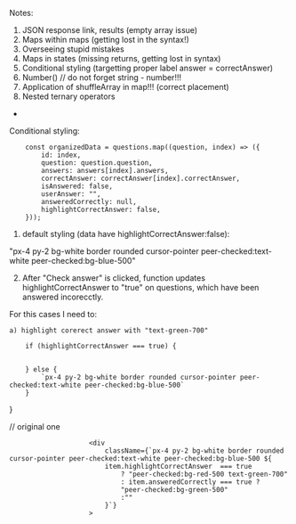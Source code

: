 Notes: 
1. JSON response link, results (empty array issue)
2. Maps within maps (getting lost in the syntax!)
3. Overseeing stupid mistakes
4. Maps in states (missing returns, getting lost in syntax)
5. Conditional styling (targetting proper label  answer = correctAnswer)
6. Number() // do not forget string - number!!!
7. Application of shuffleArray in map!!! (correct placement)
8. Nested ternary operators


*



Conditional styling:


        const organizedData = questions.map((question, index) => ({
            id: index,
            question: question.question,
            answers: answers[index].answers,
            correctAnswer: correctAnswer[index].correctAnswer,
            isAnswered: false,
            userAnswer: "",
            answeredCorrectly: null,
            highlightCorrectAnswer: false,
        }));



1) default styling (data have highlightCorrectAnswer:false):

"px-4 py-2 bg-white border rounded cursor-pointer peer-checked:text-white peer-checked:bg-blue-500"


2) After "Check answer" is clicked, function updates highlightCorrectAnswer to "true" on questions, which have been answered incorecctly.

For this cases I need to:

    a) highlight corerect answer with "text-green-700"
    




<div
    className={
        
        if (highlightCorrectAnswer === true) {
            
            
        } else {
            `px-4 py-2 bg-white border rounded cursor-pointer peer-checked:text-white peer-checked:bg-blue-500`
        }
}
>




// original one

                        <div
                            className={`px-4 py-2 bg-white border rounded cursor-pointer peer-checked:text-white peer-checked:bg-blue-500 ${
                            item.highlightCorrectAnswer  === true
                                ? "peer-checked:bg-red-500 text-green-700" 
                                : item.answeredCorrectly === true ?
                                "peer-checked:bg-green-500"
                                :""
                            }`}
                        >